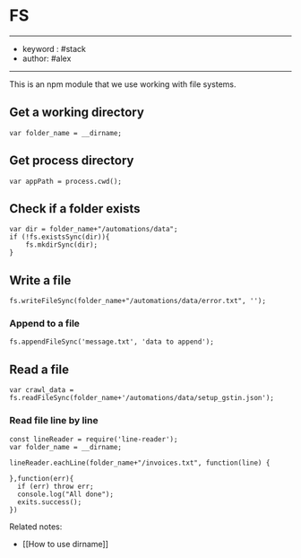 # FS
---
- keyword : #stack
- author: #alex
---
This is an npm module that we use working with file systems. 


## Get a working directory
```
var folder_name = __dirname;
```

## Get process directory
```
var appPath = process.cwd();
```


## Check if a folder exists

```
var dir = folder_name+"/automations/data";
if (!fs.existsSync(dir)){
	fs.mkdirSync(dir);
}
```

## Write a file
```
fs.writeFileSync(folder_name+"/automations/data/error.txt", '');
```

### Append to a file 
```
fs.appendFileSync('message.txt', 'data to append');
```

## Read a file 
```
var crawl_data = fs.readFileSync(folder_name+'/automations/data/setup_gstin.json');
```


### Read file line by line
```
const lineReader = require('line-reader');
var folder_name = __dirname;

lineReader.eachLine(folder_name+"/invoices.txt", function(line) {
    
},function(err){
  if (err) throw err;
  console.log("All done");
  exits.success();
})
```


Related notes:
- [[How to use dirname]]